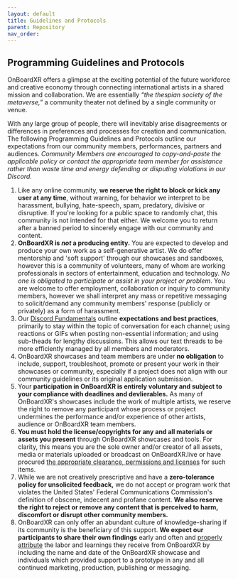 ```yaml
---
layout: default
title: Guidelines and Protocols
parent: Repository
nav_order: 
---
```


## Programming Guidelines and Protocols
OnBoardXR offers a glimpse at the exciting potential of the future workforce and creative economy through connecting international artists in a shared mission and collaboration. We are essentially *“the thespian society of the metaverse,”* a community theater not defined by a single community or venue. 

With any large group of people, there will inevitably arise disagreements or differences in preferences and processes for creation and communication. The following Programming Guidelines and Protocols outline our expectations from our community members, performances, partners and audiences. *Community Members are encouraged to copy-and-paste the applicable policy or contact the appropriate team member for assistance rather than waste time and energy defending or disputing violations in our Discord.* 

1.	Like any online community, **we reserve the right to block or kick any user at any time**, without warning, for behavior we interpret to be harassment, bullying, hate-speech, spam, predatory, divisive or disruptive. If you're looking for a public space to randomly chat, this community is not intended for that either. We welcome you to return after a banned period to sincerely engage with our community and content.
2.	**OnBoardXR is *not* a producing entity.** You are expected to develop and produce your own work as a self-generative artist. We do offer mentorship and 'soft support' through our showcases and sandboxes, however this is a community of volunteers, many of whom are working professionals in sectors of entertainment, education and technology. *No one is obligated to participate or assist in your project or problem*. You are welcome to offer employment, collaboration or inquiry to community members, however we shall interpret any mass or repetitive messaging to solicit/demand any community members' response (publicly or privately) as a form of harassment.
3.	Our [Discord Fundamentals](https://discord.com/channels/849041584905388053/882000662798430218/920057393872797736) outline **expectations and best practices**, primarily to stay within the topic of conversation for each channel; using reactions or GIFs when posting non-essential information; and using sub-theads for lengthy discussions. This allows our text threads to be more efficiently managed by all members and moderators. 
4.	OnBoardXR showcases and team members are under **no obligation** to include, support, troubleshoot, promote or present your work in their showcases or community, especially if a project does not align with our community guidelines or its original application submission. 
5.	Your **participation in OnBoardXR is entirely voluntary and subject to your compliance with deadlines and devlierables.** As many of OnBoardXR's showcases include the work of multiple artists, we reserve the right to remove any participant whose process or project undermines the performance and/or experience of other artists, audience or OnBoardXR team members.
6.	**You must hold the license/copyrights for any and all materials or assets you present** through OnBoardXR showcases and tools. For clarity, this means you are the sole owner and/or creator of all assets, media or materials uploaded or broadcast on OnBoardXR.live or have procured [the appropriate clearance, permissions and licenses](https://www.youtube.com/watch?v=6pgMtJHg9gg) for such items. 
7.	While we are not creatively prescriptive and have a **zero-tolerance policy for unsolicited feedback,** we do not accept or program work that violates the United States' Federal Communications Commission's definition of obscene, indecent and profane content. **We also reserve the right to reject or remove any content that is perceived to harm, discomfort or disrupt other community members.**
8.	OnBoardXR can only offer an abundant culture of knowledge-sharing if its community is the beneficiary of this support. **We expect our participants to share their own findings** early and often and [properly attribute](https://futurestages.github.io/OnBoardXR_Landing_Page/docs/branding/) the labor and learnings they receive from OnBoardXR by including the name and date of the OnBoardXR showcase and individuals which provided support to a prototype in any and all continued marketing, production, publishing or messaging.
